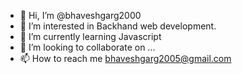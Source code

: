 - 👋 Hi, I’m @bhaveshgarg2000
- 👀 I’m interested in Backhand web development.
- 🌱 I’m currently learning Javascript 
- 💞️ I’m looking to collaborate on ...
- 📫 How to reach me bhaveshgarg2005@gmail.com

<!---
bhaveshgarg2000/bhaveshgarg2000 is a ✨ special ✨ repository because its `README.md` (this file) appears on your GitHub profile.
You can click the Preview link to take a look at your changes.
--->
